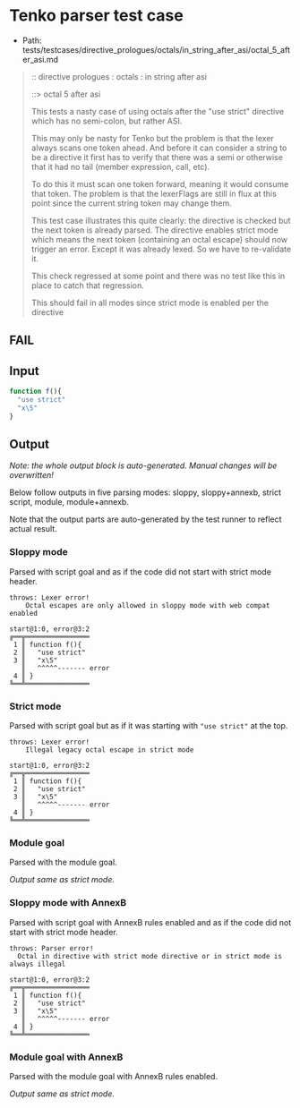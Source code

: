 # Tenko parser test case

- Path: tests/testcases/directive_prologues/octals/in_string_after_asi/octal_5_after_asi.md

> :: directive prologues : octals : in string after asi
>
> ::> octal 5 after asi
>
> This tests a nasty case of using octals after the "use strict" directive which has no semi-colon, but rather ASI.
>
> This may only be nasty for Tenko but the problem is that the lexer always scans one token ahead. And before it can consider a string to be a directive it first has to verify that there was a semi or otherwise that it had no tail (member expression, call, etc).
>
> To do this it must scan one token forward, meaning it would consume that token. The problem is that the lexerFlags are still in flux at this point since the current string token may change them.
>
> This test case illustrates this quite clearly: the directive is checked but the next token is already parsed. The directive enables strict mode which means the next token (containing an octal escape) should now trigger an error. Except it was already lexed. So we have to re-validate it.
>
> This check regressed at some point and there was no test like this in place to catch that regression.
>
> This should fail in all modes since strict mode is enabled per the directive

## FAIL

## Input

`````js
function f(){
  "use strict"
  "x\5"
}
`````

## Output

_Note: the whole output block is auto-generated. Manual changes will be overwritten!_

Below follow outputs in five parsing modes: sloppy, sloppy+annexb, strict script, module, module+annexb.

Note that the output parts are auto-generated by the test runner to reflect actual result.

### Sloppy mode

Parsed with script goal and as if the code did not start with strict mode header.

`````
throws: Lexer error!
    Octal escapes are only allowed in sloppy mode with web compat enabled

start@1:0, error@3:2
╔══╦════════════════
 1 ║ function f(){
 2 ║   "use strict"
 3 ║   "x\5"
   ║   ^^^^^------- error
 4 ║ }
╚══╩════════════════

`````

### Strict mode

Parsed with script goal but as if it was starting with `"use strict"` at the top.

`````
throws: Lexer error!
    Illegal legacy octal escape in strict mode

start@1:0, error@3:2
╔══╦════════════════
 1 ║ function f(){
 2 ║   "use strict"
 3 ║   "x\5"
   ║   ^^^^^------- error
 4 ║ }
╚══╩════════════════

`````

### Module goal

Parsed with the module goal.

_Output same as strict mode._

### Sloppy mode with AnnexB

Parsed with script goal with AnnexB rules enabled and as if the code did not start with strict mode header.

`````
throws: Parser error!
  Octal in directive with strict mode directive or in strict mode is always illegal

start@1:0, error@3:2
╔══╦════════════════
 1 ║ function f(){
 2 ║   "use strict"
 3 ║   "x\5"
   ║   ^^^^^------- error
 4 ║ }
╚══╩════════════════

`````

### Module goal with AnnexB

Parsed with the module goal with AnnexB rules enabled.

_Output same as strict mode._
